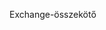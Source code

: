 <Token xmlns:xlink="http://www.w3.org/1999/xlink">Exchange-összekötő</Token>

<!--HONumber=Jul16_HO3-->


